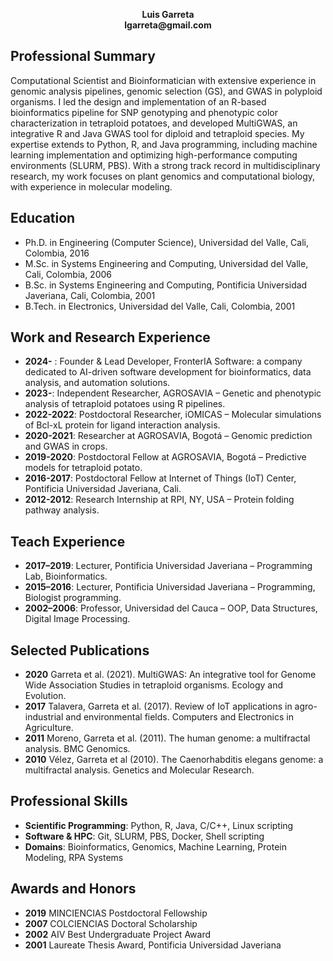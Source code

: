 <p align="center"><strong>Luis Garreta<br>
lgarreta@gmail.com</strong></p>

Professional Summary 
-------------------------------------------
Computational Scientist and Bioinformatician with extensive experience in genomic analysis pipelines, genomic selection (GS), and GWAS in polyploid organisms. I led the design and implementation of an R-based bioinformatics pipeline for SNP genotyping and phenotypic color characterization in tetraploid potatoes, and developed MultiGWAS, an integrative R and Java GWAS tool for diploid and tetraploid species. My expertise extends to Python, R, and Java programming, including machine learning implementation and optimizing high-performance computing environments (SLURM, PBS). With a strong track record in multidisciplinary research, my work focuses on plant genomics and computational biology, with experience in molecular modeling.

Education
-------------------------------------------
- Ph.D. in Engineering (Computer Science), Universidad del Valle, Cali, Colombia, 2016 
- M.Sc. in Systems Engineering and Computing, Universidad del Valle, Cali, Colombia, 2006
- B.Sc. in Systems Engineering and Computing, Pontificia Universidad Javeriana, Cali, Colombia, 2001
- B.Tech. in Electronics, Universidad del Valle, Cali, Colombia, 2001

Work and Research Experience 
-------------------------------------------
- **2024-**    : Founder & Lead Developer, FronterIA Software: a company dedicated to AI-driven software development for bioinformatics, data analysis, and automation solutions.
- **2023-**:       Independent Researcher, AGROSAVIA – Genetic and phenotypic analysis of tetraploid potatoes using R pipelines.
- **2022-2022**:  Postdoctoral Researcher, iOMICAS – Molecular simulations of Bcl-xL protein for ligand interaction analysis.
- **2020-2021**:  Researcher at AGROSAVIA, Bogotá – Genomic prediction and GWAS in crops.
- **2019-2020**:  Postdoctoral Fellow at AGROSAVIA, Bogotá – Predictive models for tetraploid potato.
- **2016-2017**:  Postdoctoral Fellow at Internet of Things (IoT) Center, Pontificia Universidad Javeriana, Cali.
- **2012-2012**:  Research Internship at RPI, NY, USA – Protein folding pathway analysis.

Teach Experience 
-------------------------------------------
- **2017–2019**:  Lecturer, Pontificia Universidad Javeriana – Programming Lab, Bioinformatics.
- **2015–2016**:  Lecturer, Pontificia Universidad Javeriana – Programming, Biologist programming.
- **2002–2006**:  Professor, Universidad del Cauca – OOP, Data Structures, Digital Image Processing.

Selected Publications
-------------------------------------------
- **2020**    Garreta et al. (2021). MultiGWAS: An integrative tool for Genome Wide Association Studies in tetraploid organisms. Ecology and Evolution. 
- **2017**    Talavera, Garreta et al. (2017). Review of IoT applications in agro-industrial and environmental fields. Computers and Electronics in Agriculture.
- **2011**    Moreno, Garreta et al. (2011). The human genome: a multifractal analysis. BMC Genomics.
- **2010**    Vélez, Garreta et al (2010). The Caenorhabditis elegans genome: a multifractal analysis. Genetics and Molecular Research.

Professional Skills
-------------------------------------------
- **Scientific Programming**: Python, R, Java, C/C++, Linux scripting
- **Software & HPC**: Git, SLURM, PBS, Docker, Shell scripting
- **Domains**: Bioinformatics, Genomics, Machine Learning, Protein Modeling, RPA Systems

Awards and Honors
-------------------------------------------
- **2019** MINCIENCIAS Postdoctoral Fellowship
- **2007** COLCIENCIAS Doctoral Scholarship
- **2002** AIV Best Undergraduate Project Award
- **2001** Laureate Thesis Award, Pontificia Universidad Javeriana
